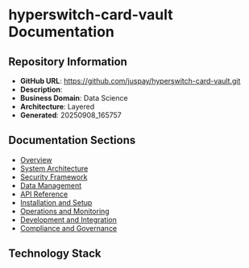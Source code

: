 # hyperswitch-card-vault Documentation

## Repository Information

- **GitHub URL**: https://github.com/juspay/hyperswitch-card-vault.git
- **Description**: 
- **Business Domain**: Data Science
- **Architecture**: Layered
- **Generated**: 20250908_165757

## Documentation Sections

- [Overview](Overview.md)
- [System Architecture](System_Architecture.md)
- [Security Framework](Security_Framework.md)
- [Data Management](Data_Management.md)
- [API Reference](API_Reference.md)
- [Installation and Setup](Installation_and_Setup.md)
- [Operations and Monitoring](Operations_and_Monitoring.md)
- [Development and Integration](Development_and_Integration.md)
- [Compliance and Governance](Compliance_and_Governance.md)

## Technology Stack

